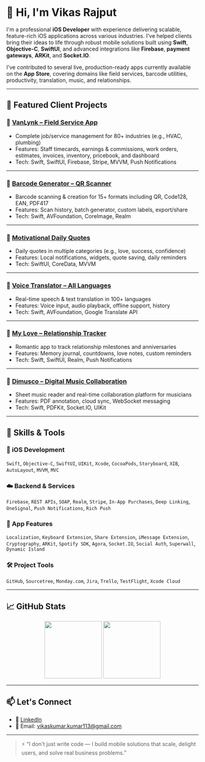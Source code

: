 # 👋 Hi, I'm Vikas Rajput

I'm a professional **iOS Developer** with experience delivering scalable, feature-rich iOS applications across various industries. I’ve helped clients bring their ideas to life through robust mobile solutions built using **Swift**, **Objective-C**, **SwiftUI**, and advanced integrations like **Firebase**, **payment gateways**, **ARKit**, and **Socket.IO**.

I've contributed to several live, production-ready apps currently available on the **App Store**, covering domains like field services, barcode utilities, productivity, translation, music, and relationships.

---

## 📱 Featured Client Projects

### 🔹 [VanLynk – Field Service App](https://apps.apple.com/us/app/vanlynk/id1494163403)
- Complete job/service management for 80+ industries (e.g., HVAC, plumbing)
- Features: Staff timecards, earnings & commissions, work orders, estimates, invoices, inventory, pricebook, and dashboard
- Tech: Swift, SwiftUI, Firebase, Stripe, MVVM, Push Notifications

---

### 🔹 [Barcode Generator – QR Scanner](https://apps.apple.com/sz/app/barcode-generator-qr-scanner/id1608123183)
- Barcode scanning & creation for 15+ formats including QR, Code128, EAN, PDF417
- Features: Scan history, batch generator, custom labels, export/share
- Tech: Swift, AVFoundation, CoreImage, Realm

---

### 🔹 [Motivational Daily Quotes](https://apps.apple.com/sz/app/motivational-daily-quotes/id1601427562)
- Daily quotes in multiple categories (e.g., love, success, confidence)
- Features: Local notifications, widgets, quote saving, daily reminders
- Tech: SwiftUI, CoreData, MVVM

---

### 🔹 [Voice Translator – All Languages](https://apps.apple.com/us/app/voice-translator-all-languages/id6670169900)
- Real-time speech & text translation in 100+ languages
- Features: Voice input, audio playback, offline support, history
- Tech: Swift, AVFoundation, Google Translate API

---

### 🔹 [My Love – Relationship Tracker](https://apps.apple.com/us/app/my-love-relationship-tracker/id6463850758)
- Romantic app to track relationship milestones and anniversaries
- Features: Memory journal, countdowns, love notes, custom reminders
- Tech: Swift, SwiftUI, Realm, Push Notifications

---

### 🔹 [Dimusco – Digital Music Collaboration](https://apps.apple.com/us/app/dimusco/id1611031984?platform=ipad)
- Sheet music reader and real-time collaboration platform for musicians
- Features: PDF annotation, cloud sync, WebSocket messaging
- Tech: Swift, PDFKit, Socket.IO, UIKit

---

## 🧰 Skills & Tools

### 🔧 iOS Development
`Swift`, `Objective-C`, `SwiftUI`, `UIKit`, `Xcode`, `CocoaPods`, `Storyboard`, `XIB`, `AutoLayout`, `MVVM`, `MVC`

### ☁️ Backend & Services
`Firebase`, `REST APIs`, `SOAP`, `Realm`, `Stripe`, `In-App Purchases`, `Deep Linking`, `OneSignal`, `Push Notifications`, `Rich Push`

### 🎨 App Features
`Localization`, `Keyboard Extension`, `Share Extension`, `iMessage Extension`, `Cryptography`, `ARKit`, `Spotify SDK`, `Agora`, `Socket.IO`, `Social Auth`, `Superwall`, `Dynamic Island`

### 🛠 Project Tools
`GitHub`, `Sourcetree`, `Monday.com`, `Jira`, `Trello`, `TestFlight`, `Xcode Cloud`

---

## 📈 GitHub Stats
<p align="center">
  <img src="https://github-readme-stats.vercel.app/api?username=vikaskumar113&show_icons=true&theme=default" height="150" />
  <img src="https://github-readme-stats.vercel.app/api/top-langs/?username=vikaskumar113&layout=compact" height="150" />
</p>

---

## 📫 Let's Connect
- 💼 [LinkedIn](https://www.linkedin.com/in/vikas-kumar-24042b103/)
- 📧 Email: vikaskumar.kumar113@gmail.com

---

> ⚡ “I don't just write code — I build mobile solutions that scale, delight users, and solve real business problems.”
